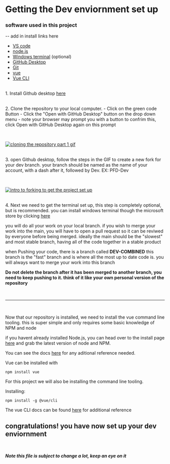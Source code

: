 # Getting the Dev enviornment set up

### **software used in this project**

-- add in install links here
* [VS code](https://code.visualstudio.com/)
* [node.js](https://nodejs.org/en/download/)
* [Windows terminal](https://www.microsoft.com/en-ca/p/windows-terminal/9n0dx20hk701?rtc=1#activetab=pivot:overviewtab) (optional)
* [GitHub Desktop](https://desktop.github.com/)
* [Git](https://git-scm.com/downloads)
* [vue](https://vuejs.org/v2/guide/installation.html)
* [Vue CLI](https://cli.vuejs.org/)

<br>1. Install Github desktop [here](https://desktop.github.com/ "here")

<br>2. Clone the repository to your local computer.
	- Click on the green code Button
	- Click the "Open with GitHub Desktop" button on the drop down menu
	- note your browser may prompt you with a button to confrim this, click Open with GitHub Desktop again on this prompt
  
<br>

[![cloning the repository part 1 gif](https://media.discordapp.net/attachments/913259753948446720/913273808536883241/install_ins_1.gif?width=720&height=527 "cloning the repository part 1 gif")](http://https://media.discordapp.net/attachments/913259753948446720/913273808536883241/install_ins_1.gif?width=720&height=527 "cloning the repository part 1 gif")

<br>3. open Github desktop, follow the steps in the GIF to create a new fork for your dev branch. your branch should be named as the name of your account, with a dash after it, followed by Dev. EX: PFD-Dev

<br>

[![intro to forking to get the project set up](https://cdn.discordapp.com/attachments/913259753948446720/913332772662288414/forking_-_intro_compressed.gif "intro to forking to get the project set up")](http://https://cdn.discordapp.com/attachments/913259753948446720/913332772662288414/forking_-_intro_compressed.gif "intro to forking to get the project set up")

<br>4. Next we need to get the terminal set up, this step is completely optional, but is recommended. you can install windows terminal though the microsoft store by clicking [here](http://https://www.microsoft.com/en-ca/p/windows-terminal/9n0dx20hk701?SilentAuth=1&wa=wsignin1.0&rtc=1#activetab=pivot:overviewtab "here")

you will do all your work on your local branch. if you wish to merge your work into the main, you will have to open a pull request so it can be reviwed by everyone before being merged. ideally the main should be the "slowest" and most stable branch, having all of the code together in a stable product

when Pushing your code, there is a branch called **DEV-COMBINED** this branch is the "fast" branch and is where all the most up to date code is. you will always want to merge your work into this branch

**Do not delete the branch after it has been merged to another branch, you need to keep pushing to it. think of it like your own personal version of the repository**

<br>

--------
<br>

Now that our repository is installed, we need to install the vue command line tooling. this is super simple and only requires some basic knowledge of NPM and node

if you havent already installed Node.js, you can head over to the install page [here](https://nodejs.org/en/download/) and grab the latest version of node and NPM.

You can see the docs [here](https://vuejs.org/v2/guide/installation.html) for any aditional reference needed.

Vue can be installed with
    
    npm install vue

For this project we will also be installing the command line tooling.

Installing:
        
    npm install -g @vue/cli
    

The vue CLI docs can be found [here](https://cli.vuejs.org/) for additional reference

## congratulations! you have now set up your dev enviornment

<br>

***Note this file is subject to change a lot, keep an eye on it***
